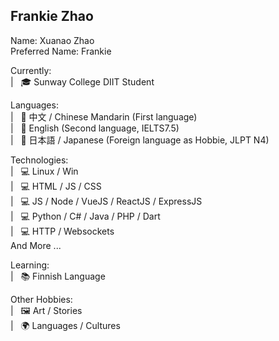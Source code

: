 ## Frankie Zhao

Name: Xuanao Zhao  
Preferred Name: Frankie  

Currently:  
| &nbsp; 🎓 Sunway College DIIT Student

Languages:  
| &nbsp; 💬 中文 / Chinese Mandarin (First language)  
| &nbsp; 💬 English (Second language, IELTS7.5)  
| &nbsp; 💬 日本語 / Japanese (Foreign language as Hobbie, JLPT N4)  

Technologies:  
| &nbsp; 💻 Linux / Win  
| &nbsp; 💻 HTML / JS / CSS  
| &nbsp; 💻 JS / Node / VueJS / ReactJS / ExpressJS  
| &nbsp; 💻 Python / C# / Java / PHP / Dart  
| &nbsp; 💻 HTTP / Websockets  
And More ...  

Learning:  
| &nbsp; 📚 Finnish Language  

Other Hobbies:  
| &nbsp; 🖼️ Art / Stories  
| &nbsp; 🌍 Languages / Cultures  
